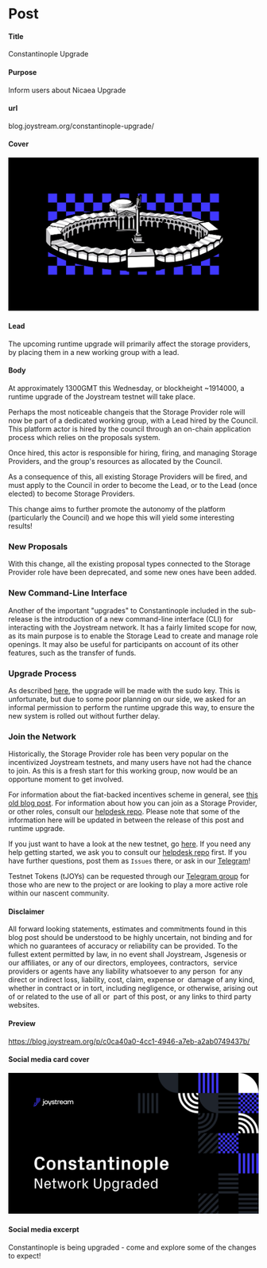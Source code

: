# Post

#### Title

Constantinople Upgrade

#### Purpose

Inform users about Nicaea Upgrade

#### url

blog.joystream.org/constantinople-upgrade/

#### Cover

<p align="center"><img src="constantinople-upgraded-cover.png"></p>

#### Lead
The upcoming runtime upgrade will primarily affect the storage providers, by placing them in a new working group with a lead.


#### Body

At approximately 1300GMT this Wednesday, or blockheight ~1914000, a runtime upgrade of the Joystream testnet will take place.

Perhaps the most noticeable changeis that the Storage Provider role will now be part of a dedicated working group, with a Lead hired by the Council. This platform actor is hired by the council through an on-chain application process which relies on the proposals system.

Once hired, this actor is responsible for hiring, firing, and managing Storage Providers, and the group's resources as allocated by the Council.

As a consequence of this, all existing Storage Providers will be fired, and must apply to the Council in order to become the Lead, or to the Lead (once elected) to become Storage Providers.

This change aims to further promote the autonomy of the platform (particularly the Council) and we hope this will yield some interesting results!

### New Proposals

With this change, all the existing proposal types connected to the Storage Provider role have been deprecated, and some new ones have been added.

### New Command-Line Interface

Another of the important "upgrades" to Constantinople included in the sub-release is the introduction of a new command-line interface (CLI) for interacting with the Joystream network. It has a fairly limited scope for now, as its main purpose is to enable the Storage Lead to create and manage role openings. It may also be useful for participants on account of its other features, such as the transfer of funds.

### Upgrade Process

As described [here](https://testnet.joystream.org/#/proposals/40), the upgrade will be made with the sudo key. This is unfortunate, but due to some poor planning on our side, we asked for an informal permission to perform the runtime upgrade this way, to ensure the new system is rolled out without further delay.

### Join the Network

Historically, the Storage Provider role has been very popular on the incentivized Joystream testnets, and many users have not had the chance to join. As this is a fresh start for this working group, now would be an opportune moment to get involved.

For information about the fiat-backed incentives scheme in general, see [this old blog post](https://blog.joystream.org/constantinople-incentives/). For information about how you can join as a Storage Provider, or other roles, consult our [helpdesk repo](https://github.com/Joystream/helpdesk). Please note that some of the information here will be updated in between the release of this post and runtime upgrade.

If you just want to have a look at the new testnet, go [here](http://testnet.joystream.org/). If you need any help getting started, we ask you to consult our [helpdesk repo](https://github.com/Joystream/helpdesk) first. If you have further questions, post them as `Issues` there, or ask in our [Telegram](https://t.me/JoyStreamOfficial)!

Testnet Tokens (tJOYs) can be requested through our [Telegram group](https://t.me/JoyStreamOfficial) for those who are new to the project or are looking to play a more active role within our nascent community.

#### Disclaimer

All forward looking statements, estimates and commitments found in this blog post should be understood to be highly uncertain, not binding and for which no guarantees of accuracy or reliability can be provided. To the fullest extent permitted by law, in no event shall Joystream, Jsgenesis or our affiliates, or any of our directors, employees, contractors,  service providers or agents have any liability whatsoever to any person  for any direct or indirect loss, liability, cost, claim, expense or  damage of any kind, whether in contract or in tort, including negligence, or otherwise, arising out of or related to the use of all or  part of this post, or any links to third party websites.

#### Preview

https://blog.joystream.org/p/c0ca40a0-4cc1-4946-a7eb-a2ab0749437b/

#### Social media card cover

<p align="center"><img src="constantinople-upgraded-twitter-cover.png"></p>

#### Social media excerpt

Constantinople is being upgraded - come and explore some of the changes to expect!
